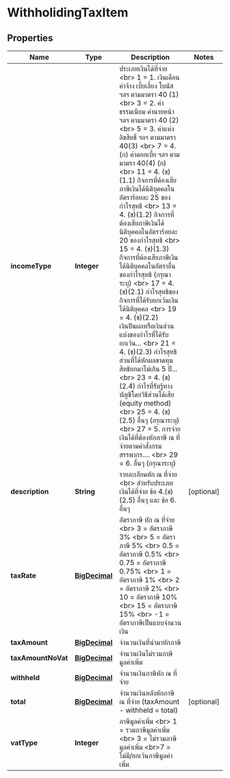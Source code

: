 

# WithholidingTaxItem

## Properties

Name | Type | Description | Notes
------------ | ------------- | ------------- | -------------
**incomeType** | **Integer** | ประเภทเงินได้ที่จ่าย &lt;br&gt; 1 &#x3D; 1. เงินเดือน ค่าจ้าง เบี้ยเลี้ยง โบนัส ฯลฯ ตามมาตรา 40 (1) &lt;br&gt; 3 &#x3D; 2. ค่าธรรมเนียม ค่านายหน้า ฯลฯ ตามมาตรา 40 (2) &lt;br&gt; 5 &#x3D; 3. ค่าแห่งลิขสิทธิ์ ฯลฯ ตามมาตรา 40(3) &lt;br&gt; 7 &#x3D; 4. (ก) ค่าดอกเบี้ย ฯลฯ ตามมาตรา 40(4) (ก) &lt;br&gt; 11 &#x3D; 4. (ข)(1.1) กิจการที่ต้องเสียภาษีเงินได้นิติบุคคลในอัตราร้อยละ 25 ของกำไรสุทธิ &lt;br&gt; 13 &#x3D; 4. (ข)(1.2) กิจการที่ต้องเสียภาษีเงินได้นิติบุคคลในอัตราร้อยละ 20 ของกำไรสุทธิ &lt;br&gt; 15 &#x3D; 4. (ข)(1.3) กิจการที่ต้องเสียภาษีเงินได้นิติบุคคลในอัตราอื่น ของกำไรสุทธิ (กรุณาระบุ) &lt;br&gt; 17 &#x3D; 4. (ข)(2.1) กำไรสุทธิของกิจการที่ได้รับยกเว้นเงินได้นิติบุคคล &lt;br&gt; 19 &#x3D; 4. (ข)(2.2) เงินปันผลหรือเงินส่วนแบ่งของกำไรที่ได้รับยกเว้น... &lt;br&gt; 21 &#x3D; 4. (ข)(2.3) กำไรสุทธิส่วนที่ได้หักผลขาดทุนสิทธิยกมาไม่เกิน 5 ปี... &lt;br&gt; 23 &#x3D; 4. (ข)(2.4) กำไรที่รับรู้ทางบัญชีโดยวิธีส่วนได้เสีย (equity method) &lt;br&gt; 25 &#x3D; 4. (ข)(2.5) อื่นๆ (กรุณาระบุ) &lt;br&gt; 27 &#x3D; 5. การจ่ายเงินได้ที่ต้องหักภาษี ณ ที่จ่ายตามคำสั่งกรมสรรพากร.... &lt;br&gt; 29 &#x3D; 6. อื่นๆ (กรุณาระบุ) | 
**description** | **String** | รายละเอียดหัก ณ ที่จ่าย &lt;br&gt; สำหรับประเภทเงินได้ที่จ่าย ข้อ 4.(ข)(2.5) อื่นๆ และ ข้อ 6. อื่นๆ |  [optional]
**taxRate** | [**BigDecimal**](BigDecimal.md) | อัตราภาษี หัก ณ ที่จ่าย &lt;br&gt; 3 &#x3D; อัตราภาษี 3% &lt;br&gt; 5 &#x3D; อัตราภาษี 5% &lt;br&gt; 0.5 &#x3D; อัตราภาษี 0.5% &lt;br&gt; 0.75 &#x3D; อัตราภาษี 0.75% &lt;br&gt; 1 &#x3D; อัตราภาษี 1% &lt;br&gt; 2 &#x3D; อัตราภาษี 2% &lt;br&gt; 10 &#x3D; อัตราภาษี 10% &lt;br&gt; 15 &#x3D; อัตราภาษี 15% &lt;br&gt; -1 &#x3D; อัตราภาษีเป็นแบบจำนวนเงิน | 
**taxAmount** | [**BigDecimal**](BigDecimal.md) | จำนวนเงินที่นำมาหักภาษี | 
**taxAmountNoVat** | [**BigDecimal**](BigDecimal.md) | จำนวนเงินไม่รวมภาษีมูลค่าเพิ่ม | 
**withheld** | [**BigDecimal**](BigDecimal.md) | จำนวนเงินภาษีหัก ณ ที่จ่าย | 
**total** | [**BigDecimal**](BigDecimal.md) | จำนวนเงินหลังหักภาษี ณ ที่จ่าย (taxAmount - withheld &#x3D; total) |  [optional]
**vatType** | **Integer** | ภาษีมูลค่าเพิ่ม &lt;br&gt; 1 &#x3D; รวมภาษีมูลค่าเพิ่ม &lt;br&gt; 3 &#x3D; ไม่รวมภาษีมูลค่าเพิ่ม &lt;br&gt;7 &#x3D; ไม่มี/ยกเว้นภาษีมูลค่าเพิ่ม | 




